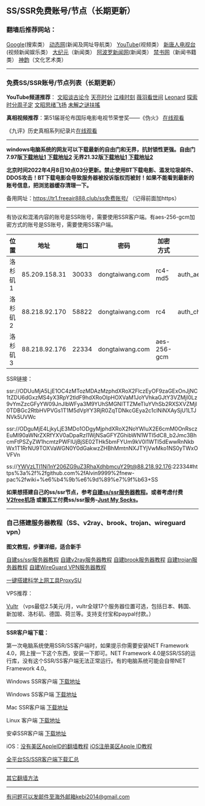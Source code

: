 ## SS/SSR免费账号/节点（长期更新）

### 翻墙后推荐网站：

[Google](https://www.google.com)(搜索类） [动态网](http://dongtaiwang.com)(新闻及网址导航类） [YouTube](https://www.youtube.com)(视频类）  [新唐人电视台](https://www.ntdtv.com)(视频新闻娱乐类）   [大纪元](https://www.epochtimes.com)（新闻类）  [阿波罗新闻网](https://www.aboluowang.com)(新闻类） [禁书网](https://www.bannedbook.org)（新闻书籍类）   [神韵](https://zh-cn.shenyun.com)（文化艺术类）

***

### 免费SS/SSR账号/节点列表（长期更新）

**YouTube频道推荐**： [文昭谈古论今](https://www.youtube.com/channel/UCtAIPjABiQD3qjlEl1T5VpA/featured)  [天亮时分](https://www.youtube.com/channel/UCjvjNeHndz4PGs9JXhzdHqw/videos)  [江峰时刻](https://www.youtube.com/channel/UCa6ERCDt3GzkvLye32ar89w/videos) [薇羽看世间](https://www.youtube.com/c/%E8%96%87%E7%BE%BD%E7%9C%8B%E4%B8%96%E9%96%93/videos) [Leonard](https://www.youtube.com/channel/UC1mx_wcSHtfpLk5N_zY0TRg/videos)    [探索时分周子定](https://www.youtube.com/c/%E6%8E%A2%E7%B4%A2%E6%99%82%E5%88%86-%E5%91%A8%E5%AD%90%E5%AE%9A/videos) [文昭思绪飞扬](https://www.youtube.com/channel/UCTu_hTaVf3DJMpMIyOAq2Ew/videos) [未解之谜扶搖](https://www.youtube.com/c/%E6%9C%AA%E8%A7%A3%E4%B9%8B%E8%AC%8E%E6%89%B6%E6%90%96/videos)

**真相视频推荐**：第51届哥伦布国际电影电视节荣誉奖——《伪火》  [在线观看](http://cn.ntdtv.com/gb/2014/01/07/a24016.html)  

《九评》历史真相系列纪录片[在线观看](https://www.tuidang.org/9ping/)

***

**windows电脑系统的网友可以下载最新的自由门和无界，抗封锁性更强。自由门7.97版[下载地址1](https://tr601.free4444.xyz/fg797p.zip) [下载地址2](https://tr201.free4444.xyz/fg797p.zip) 无界21.32版[下载地址1](https://tr601.free4444.xyz/u2132.exe) [下载地址2](https://tr201.free4444.xyz/u2132.exe)**


**北京时间2022年4月8日10点03分更新。禁止使用BT下载电影、滥发垃圾邮件、DDOS攻击！BT下载电影会导致服务器被投诉版权而被封！如果不能看到最新的账号信息，把浏览器缓存清理一下。**

备用网址：https://tr1.freeair888.club/ss免费账号/ （记得前面加https）

***

有协议和混淆内容的账号是SSR账号，需要使用SSR客户端。有aes-256-gcm加密方式的账号是SS账号，需要使用SS客户端。

<table id="tablepress-1">
<thead>
<tr>
<th>位置</th>
<th>地址</th>
<th>端口</th>
<th>密码</th>
<th>加密方式</th>
<th>协议</th>
<th>混淆</th>
</tr>
</thead>
<tbody>
<tr>
<tr>
<td>洛杉矶1</td>
<td>85.209.158.31</td>
<td>30033</td>
<td>dongtaiwang.com</td>
<td>rc4-md5</td>
<td>auth_aes128_sha1</td>
<td>tls1.2_ticket_auth</td>
</tr>
<tr>
<td>洛杉矶2</td>
<td>88.218.92.170</td>
<td>58822</td>
<td>dongtaiwang.com</td>
<td>rc4</td>
<td>auth_chain_a</td>
<td>tls1.2_ticket_auth</td>
</tr>
<tr>
<td>洛杉矶3</td>
<td>88.218.92.176</td>
<td>22334</td>
<td>dongtaiwang.com</td>
<td>aes-256-gcm</td>
<td></td>
<td></td>
</tr>
</tbody>
</table>

SSR链接：

ssr://ODUuMjA5LjE1OC4zMTozMDAzMzphdXRoX2FlczEyOF9zaGExOnJjNC1tZDU6dGxzMS4yX3RpY2tldF9hdXRoOlpHOXVaM1JoYVhkaGJtY3VZMjl0Lz9vYmZzcGFyYW09JnJlbWFya3M9YUhSMGNITTZMeTluYVhSb2RXSXVZMjl0TDBGc2RtbHVPVGs1T1M5dVpYY3RjR0ZqTDNkcGEya2c1clNiNXAySjU1LTJNVk5UVWc

ssr://ODguMjE4LjkyLjE3MDo1ODgyMjphdXRoX2NoYWluX2E6cmM0OnRsczEuMl90aWNrZXRfYXV0aDpaRzl1WjNSaGFYZGhibWN1WTI5dC8_b2Jmc3BhcmFtPSZyZW1hcmtzPWFIUjBjSE02THk5bmFYUm9kV0l1WTI5dEwwRnNkbWx1T1RrNU9TOXVaWGN0Y0dGakwzZHBhMmtnNXJTYjVwMko1NS0yTWxOVFVn

ss://YWVzLTI1Ni1nY206ZG9uZ3RhaXdhbmcuY29t@88.218.92.176:22334#https%3a%2f%2fgithub.com%2fAlvin9999%2fnew-pac%2fwiki+%e6%b4%9b%e6%9d%89%e7%9f%b63+SS


**如果想搭建自己的ss/ssr节点，参考[自建ss/ssr服务器教程](https://github.com/Alvin9999/new-pac/wiki/%E8%87%AA%E5%BB%BAss%E6%9C%8D%E5%8A%A1%E5%99%A8%E6%95%99%E7%A8%8B)。或者考虑付费[V2free机场](https://github.com/Alvin9999/new-pac/wiki/V2free%E6%9C%BA%E5%9C%BA) 或搬瓦工付费ss/ssr服务-[Just My Socks](https://github.com/Alvin9999/new-pac/wiki/Just-My-Socks)。**


***


### 自己搭建服务器教程（SS、v2ray、brook、trojan、wireguard vpn） 

**图文教程，步骤详细，适合新手**

[自建ss/ssr服务器教程](https://github.com/Alvin9999/new-pac/wiki/%E8%87%AA%E5%BB%BAss%E6%9C%8D%E5%8A%A1%E5%99%A8%E6%95%99%E7%A8%8B) 
[自建v2ray服务器教程](https://github.com/Alvin9999/new-pac/wiki/%E8%87%AA%E5%BB%BAv2ray%E6%9C%8D%E5%8A%A1%E5%99%A8%E6%95%99%E7%A8%8B) 
[自建brook服务器教程](https://github.com/Alvin9999/new-pac/wiki/%E8%87%AA%E5%BB%BAbrook%E6%9C%8D%E5%8A%A1%E5%99%A8%E6%95%99%E7%A8%8B) 
[自建trojan服务器教程](https://github.com/Alvin9999/new-pac/wiki/%E8%87%AA%E5%BB%BAtrojan%E6%9C%8D%E5%8A%A1%E5%99%A8%E6%95%99%E7%A8%8B) 
[自建WireGuard VPN服务器教程](https://github.com/Alvin9999/new-pac/wiki/%E8%87%AA%E5%BB%BAWireGuard-VPN%E6%9C%8D%E5%8A%A1%E5%99%A8%E6%95%99%E7%A8%8B) 

[一键搭建科学上网工具ProxySU](https://github.com/Alvin9999/new-pac/wiki/%E4%B8%80%E9%94%AE%E6%90%AD%E5%BB%BA%E7%A7%91%E5%AD%A6%E4%B8%8A%E7%BD%91%E5%B7%A5%E5%85%B7ProxySU)

VPS推荐：

[Vultr](https://www.vultr.com/?ref=7048874) （vps最低2.5美元/月，vultr全球17个服务器位置可选，包括日本、韩国、新加坡、洛杉矶、德国、荷兰等。支持支付宝和paypal付款。）


***


**SSR客户端下载：**

第一次电脑系统使用SSR/SS客户端时，如果提示你需要安装NET Framework 4.0，网上搜一下这个东西，安装一下即可。NET Framework 4.0是SSR/SS的运行库，没有这个SSR/SS客户端无法正常运行。有的电脑系统可能会自带NET Framework 4.0。

Windows SSR客户端 [下载地址](https://github.com/shadowsocksr-backup/shadowsocksr-csharp/releases) 

Windows SS客户端 [下载地址](https://github.com/shadowsocks/shadowsocks-windows/releases) 

Mac SSR客户端 [下载地址](https://github.com/shadowsocksr-backup/ShadowsocksX-NG/releases) 

Linux 客户端 [下载地址](http://www.mediafire.com/folder/xag0zy318a5tt/Linux) 

安卓SSR客户端 [下载地址](https://github.com/shadowsocksr-backup/shadowsocksr-android/releases/download/3.4.0.8/shadowsocksr-release.apk) 

iOS：[没有美区AppleID的翻墙教程](https://github.com/Alvin9999/new-pac/wiki/%E8%8B%B9%E6%9E%9C%E6%89%8B%E6%9C%BA%E7%BF%BB%E5%A2%99%E8%BD%AF%E4%BB%B6) [iOS注册美区Apple ID教程](https://github.com/Alvin9999/new-pac/wiki/iOS%E6%B3%A8%E5%86%8C%E7%BE%8E%E5%8C%BAApple-ID%E6%95%99%E7%A8%8B) 

[全平台SS/SSR客户端下载汇总](http://www.mediafire.com/folder/sfqz8bmodqdx5/shadowsocks相关客户端)

***

[其它翻墙方法](https://github.com/Alvin9999/new-pac/wiki/)

***

有问题可以发邮件至海外邮箱kebi2014@gmail.com